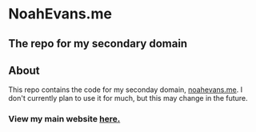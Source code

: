 # NoahEvans.me
## The repo for my secondary domain

## About
This repo contains the code for my seconday domain, [noahevans.me](https://noahevans.me). I don't currently plan to use it for much, but this may change in the future.

### View my main website [here.](https://www.itsnoahevans.co.uk)

